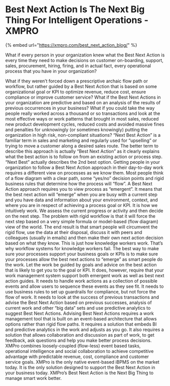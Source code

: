 # Best Next Action Is The Next Big Thing For Intelligent Operations - XMPRO

{% embed url="https://xmpro.com/best_next_action_blog/" %}

What if every person in your organization knew what the Best Next Action is every time they need to make decisions on customer on-boarding, support, sales, procurement, hiring, firing, and in actual fact, every operational process that you have in your organization?

What if they weren’t forced down a prescriptive archaic flow path or workflow, but rather guided by a Best Next Action that is based on some organizational goal or KPI to optimize revenue, reduce cost, ensure compliance or improve customer service?
What if the Best Next Actions in your organization are predictive and based on an analysis of the results of previous occurrences in your business?
What if you could take the way people really worked across a thousand or so transactions and look at the most effective ways or work patterns that brought in most sales, reduced new product development cycles, reduced costs and avoided massive fines and penalties for unknowingly (or sometimes knowingly) putting the organization in high risk, non-compliant situations?
“Next Best Action” is a familiar term in sales and marketing and regularly used for “upselling” or trying to move a customer along a desired sales route. The better term to describe this approach is actually “Best Next Action” as it clearly explains what the best action is to follow on from an existing action or process step. “Next Best” actually describes the 2nd best option.
Getting people in your organization to follow a Best Next Action approach in their day-to-day work requires a different view on processes as we know them. Most people think of a flow diagram with a clear path, some “yes/no” decision points and rigid business rules that determine how the process will “flow”.
A Best Next Action approach requires you to view process as “emergent”. It means that the best next action will “emerge” when you are busy with a current step and you have data and information about your environment, context, and where you are in respect of achieving a process goal or KPI. It is how we intuitively work. We assess the current progress or activity and then decide on the next step. The problem with rigid workflow is that it will force the next step based on a very simple formula or model-based (flow diagram) view of the world.
The end result is that smart people will circumvent the rigid flow, use the data at their disposal, discuss it with peers and colleagues (usually in emails) and then make their own next action decision based on what they know. This is just how knowledge workers work. That’s why workflow systems for knowledge workers fail.
The best way to make sure your processes support your business goals or KPIs is to make sure your processes allow the best next actions to “emerge” as smart people do the work. Let the work be guided by goals and advice on the best action that is likely to get you to the goal or KPI.
It does, however, require that your work management system support both emergent work as well as best next action guides. It needs to handle work actions as a collection of possible events and allow users to sequence these events as they see fit. It needs to use business rules to set up guardrails for compliance, but not force the flow of work. It needs to look at the success of previous transactions and advise the Best Next Action based on previous successes, analysis of current work and other “big data” sets and use predictive analytics to suggest Best Next Actions.
Advising Best Next Actions requires a work management tool that is built on an event-based architecture that allows options rather than rigid flow paths. It requires a solution that embeds BI and predictive analytics in the work and adjusts as you go. It also requires a solution that allows collaboration and discussion as part of work, to get feedback, ask questions and help you make better process decisions.
XMPro combines loosely-coupled (flow-less) event based tasks, operational intelligence and social collaboration to achieve competitive advantage with predictable revenue, cost, compliance and customer service goals.
XMPro is the only native event-based iBPMS on the market today. It is the only solution designed to support the Best Next Action in your business today. XMPro’s Best Next Action is the Next Big Thing to manage smart work better.